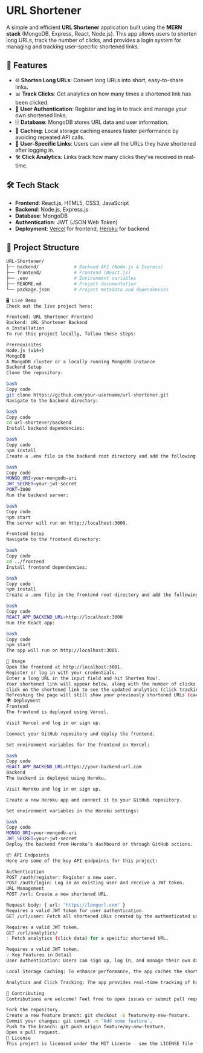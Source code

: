 # URL Shortener

A simple and efficient **URL Shortener** application built using the **MERN stack** (MongoDB, Express, React, Node.js). This app allows users to shorten long URLs, track the number of clicks, and provides a login system for managing and tracking user-specific shortened links.

## 🚀 Features

- 🌐 **Shorten Long URLs**: Convert long URLs into short, easy-to-share links.
- 📊 **Track Clicks**: Get analytics on how many times a shortened link has been clicked.
- 🔐 **User Authentication**: Register and log in to track and manage your own shortened links.
- 🗄 **Database**: MongoDB stores URL data and user information.
- 🧠 **Caching**: Local storage caching ensures faster performance by avoiding repeated API calls.
- 📅 **User-Specific Links**: Users can view all the URLs they have shortened after logging in.
- 🛠️ **Click Analytics**: Links track how many clicks they’ve received in real-time.

## 🛠️ Tech Stack

- **Frontend**: React.js, HTML5, CSS3, JavaScript
- **Backend**: Node.js, Express.js
- **Database**: MongoDB
- **Authentication**: JWT (JSON Web Token)
- **Deployment**: [Vercel](https://vercel.com/) for frontend, [Heroku](https://heroku.com/) for backend

## 📂 Project Structure

```bash
URL-Shortener/
├── backend/             # Backend API (Node.js & Express)
├── frontend/            # Frontend (React.js)
├── .env                 # Environment variables
├── README.md            # Project documentation
└── package.json         # Project metadata and dependencies

🖥️ Live Demo
Check out the live project here:

Frontend: URL Shortener Frontend
Backend: URL Shortener Backend
⚙️ Installation
To run this project locally, follow these steps:

Prerequisites
Node.js (v14+)
MongoDB
A MongoDB cluster or a locally running MongoDB instance
Backend Setup
Clone the repository:

bash
Copy code
git clone https://github.com/your-username/url-shortener.git
Navigate to the backend directory:

bash
Copy code
cd url-shortener/backend
Install backend dependencies:

bash
Copy code
npm install
Create a .env file in the backend root directory and add the following:

bash
Copy code
MONGO_URI=your-mongodb-uri
JWT_SECRET=your-jwt-secret
PORT=3000
Run the backend server:

bash
Copy code
npm start
The server will run on http://localhost:3000.

Frontend Setup
Navigate to the frontend directory:

bash
Copy code
cd ../frontend
Install frontend dependencies:

bash
Copy code
npm install
Create a .env file in the frontend root directory and add the following:

bash
Copy code
REACT_APP_BACKEND_URL=http://localhost:3000
Run the React app:

bash
Copy code
npm start
The app will run on http://localhost:3001.

🚀 Usage
Open the frontend at http://localhost:3001.
Register or log in with your credentials.
Enter a long URL in the input field and hit Shorten Now!.
Your shortened link will appear below, along with the number of clicks.
Click on the shortened link to see the updated analytics (click tracking).
Refreshing the page will still show your previously shortened URLs (cached and fetched from the database).
🌍 Deployment
Frontend
The frontend is deployed using Vercel.

Visit Vercel and log in or sign up.

Connect your GitHub repository and deploy the frontend.

Set environment variables for the frontend in Vercel:

bash
Copy code
REACT_APP_BACKEND_URL=https://your-backend-url.com
Backend
The backend is deployed using Heroku.

Visit Heroku and log in or sign up.

Create a new Heroku app and connect it to your GitHub repository.

Set environment variables in the Heroku settings:

bash
Copy code
MONGO_URI=your-mongodb-uri
JWT_SECRET=your-jwt-secret
Deploy the backend from Heroku’s dashboard or through GitHub actions.

📦 API Endpoints
Here are some of the key API endpoints for this project:

Authentication
POST /auth/register: Register a new user.
POST /auth/login: Log in an existing user and receive a JWT token.
URL Management
POST /url: Create a new shortened URL.

Request body: { url: "https://longurl.com" }
Requires a valid JWT token for user authentication.
GET /url/user: Fetch all shortened URLs created by the authenticated user.

Requires a valid JWT token.
GET /url/analytics/
: Fetch analytics (click data) for a specific shortened URL.

Requires a valid JWT token.
💡 Key Features in Detail
User Authentication: Users can sign up, log in, and manage their own dashboard of shortened URLs.

Local Storage Caching: To enhance performance, the app caches the shortened URLs in the browser’s local storage and avoids fetching the same data multiple times.

Analytics and Click Tracking: The app provides real-time tracking of how many times each shortened link has been clicked. Data is updated whenever the link is clicked.

🤝 Contributing
Contributions are welcome! Feel free to open issues or submit pull requests if you want to enhance or fix something.

Fork the repository.
Create a new feature branch: git checkout -b feature/my-new-feature.
Commit your changes: git commit -m 'Add some feature'.
Push to the branch: git push origin feature/my-new-feature.
Open a pull request.
📄 License
This project is licensed under the MIT License - see the LICENSE file for details.
